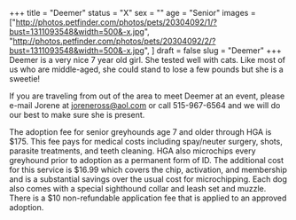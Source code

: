 +++
title = "Deemer"
status = "X"
sex = ""
age = "Senior"
images = ["http://photos.petfinder.com/photos/pets/20304092/1/?bust=1311093548&width=500&-x.jpg",
"http://photos.petfinder.com/photos/pets/20304092/2/?bust=1311093548&width=500&-x.jpg",
]
draft = false
slug = "Deemer"
+++
Deemer is a very nice 7 year old girl.  She tested well with cats.  Like most of us who are middle-aged, she could stand to lose a few pounds but she is a sweetie!


If you are traveling from out of the area to meet Deemer at an event, please e-mail Jorene at joreneross@aol.com or call 515-967-6564 and we will do our best to make sure she is present.

The adoption fee for senior greyhounds age 7 and older  through HGA is $175. This fee pays for medical costs including spay/neuter surgery, shots, parasite treatments, and teeth cleaning. HGA also microchips every greyhound prior to adoption as a permanent form of ID. The additional cost for this service is $16.99 which covers the chip, activation, and membership and is a substantial savings over the usual cost for microchipping. Each dog also comes with a special sighthound collar and leash set and muzzle. There is a $10 non-refundable application fee that is applied to an approved adoption.

